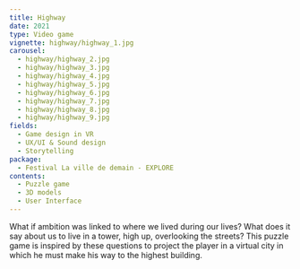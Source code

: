 ```yaml
---
title: Highway
date: 2021
type: Video game
vignette: highway/highway_1.jpg
carousel:
  - highway/highway_2.jpg
  - highway/highway_3.jpg
  - highway/highway_4.jpg
  - highway/highway_5.jpg
  - highway/highway_6.jpg
  - highway/highway_7.jpg
  - highway/highway_8.jpg
  - highway/highway_9.jpg
fields:
  - Game design in VR
  - UX/UI & Sound design
  - Storytelling
package:
  - Festival La ville de demain - EXPLORE 
contents:
  - Puzzle game
  - 3D models
  - User Interface
---
```

What if ambition was linked to where we lived during our lives? What does it say about us to live in a tower, high up, overlooking the streets? This puzzle game is inspired by these questions to project the player in a virtual city in which he must make his way to the highest building.
